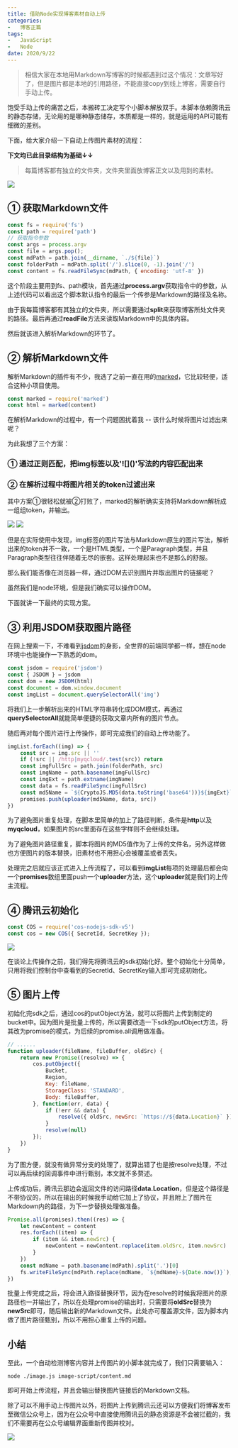 ```yaml
---
title: 借助Node实现博客素材自动上传
categories:
-   博客正篇
tags:
-   JavaScript
-   Node
date: 2020/9/22
---
```


> 相信大家在本地用Markdown写博客的时候都遇到过这个情况：文章写好了，但是图片都是本地的引用路径，不能直接copy到线上博客，需要自行手动上传。

饱受手动上传的痛苦之后，本搬砖工决定写个小脚本解放双手。本脚本依赖腾讯云的静态存储，无论用的是哪种静态储存，本质都是一样的，就是运用的API可能有细微的差别。

下面，给大家介绍一下自动上传图片素材的流程：

**下文均已此目录结构为基础↓↓**

> 每篇博客都有独立的文件夹，文件夹里面放博客正文以及用到的素材。

<img src="https://blog-1252307419.cos.ap-beijing.myqcloud.com/4f51672fa003624a55edf683021bc5da.png" />

## ① 获取Markdown文件

```js
const fs = require('fs')
const path = require('path')
// 获取指令参数
const args = process.argv
const file = args.pop();
const mdPath = path.join(__dirname, `./${file}`)
const folderPath = mdPath.split('/').slice(0, -1).join('/')
const content = fs.readFileSync(mdPath, { encoding: 'utf-8' })
```

这个阶段主要用到fs、path模块，首先通过**process.argv**获取指令中的参数，从上述代码可以看出这个脚本默认指令的最后一个传参是Markdown的路径及名称。

由于我每篇博客都有其独立的文件夹，所以需要通过**split**来获取博客所处文件夹的路径。最后再通过**readFile**方法来读取Markdown中的具体内容。

然后就该进入解析Markdown的环节了。

## ② 解析Markdown文件

解析Markdown的插件有不少，我选了之前一直在用的[marked](https://github.com/markedjs/marked)，它比较轻便，适合这种小项目使用。

```js
const marked = require('marked')
const html = marked(content)
```

在解析Markdown的过程中，有一个问题困扰着我 -- 该什么时候将图片过滤出来呢？

为此我想了三个方案：

### ① 通过正则匹配，把img标签以及'\!\[\]\(\)'写法的内容匹配出来

### ② 在解析过程中将图片相关的token过滤出来

其中方案①很轻松就被②打败了，marked的解析确实支持将Markdown解析成一组组token，并输出。

<img src="https://blog-1252307419.cos.ap-beijing.myqcloud.com/1c65b0972d135458576a95b778fafdde.png" />

<img src="https://blog-1252307419.cos.ap-beijing.myqcloud.com/6a34957908cb8a88e5af6c4f1ad21cd6.png" />

但是在实际使用中发现，img标签的图片写法与Markdown原生的图片写法，解析出来的token并不一致，一个是HTML类型，一个是Paragraph类型，并且Paragraph类型往往伴随着无尽的嵌套。这样处理起来也不是那么的舒服。

那么我们能否像在浏览器一样，通过DOM去识别图片并取出图片的链接呢？

虽然我们是node环境，但是我们确实可以操作DOM。

下面就讲一下最终的实现方案。

## ③ 利用JSDOM获取图片路径

在网上搜索一下，不难看到[jsdom](https://github.com/jsdom/jsdom)的身影，全世界的前端同学都一样，想在node环境中也能操作一下熟悉的dom。

```js
const jsdom = require('jsdom')
const { JSDOM } = jsdom
const dom = new JSDOM(html)
const document = dom.window.document
const imgList = document.querySelectorAll('img')
```

将我们上一步解析出来的HTML字符串转化成DOM模式，再通过**querySelectorAll**就能简单便捷的获取文章内所有的图片节点。

随后再对每个图片进行上传操作，即可完成我们的自动上传功能了。

```js
imgList.forEach((img) => {
    const src = img.src || ''
    if (!src || /http|myqcloud/.test(src)) return
    const imgFullSrc = path.join(folderPath, src)
    const imgName = path.basename(imgFullSrc)
    const imgExt = path.extname(imgName)
    const data = fs.readFileSync(imgFullSrc)
    const md5Name = `${CryptoJS.MD5(data.toString('base64'))}${imgExt}`
    promises.push(uploader(md5Name, data, src))
})
```

为了避免图片重复处理，在脚本里简单的加上了路径判断，条件是**http**以及**myqcloud**，如果图片的src里面存在这些字样则不会继续处理。

为了避免图片路径重复，脚本将图片的MD5值作为了上传的文件名，另外这样做也方便图片的版本替换，旧素材也不用担心会被覆盖或者丢失。

处理完之后就应该正式进入上传流程了，可以看到**imgList**每项的处理最后都会向一个**promises**数组里面push一个**uploader**方法，这个**uploader**就是我们的上传主流程。

## ④ 腾讯云初始化

```js
const COS = require('cos-nodejs-sdk-v5')
const cos = new COS({ SecretId, SecretKey });
```

<img src="https://blog-1252307419.cos.ap-beijing.myqcloud.com/619f31e8f098c0c40fce38442e5ce0b2.png" />

在谈论上传操作之前，我们得先将腾讯云的sdk初始化好。整个初始化十分简单，只用将我们控制台中查看到的SecretId、SecretKey输入即可完成初始化。

## ⑤ 图片上传

初始化完sdk之后，通过cos的putObject方法，就可以将图片上传到制定的bucket中。因为图片是批量上传的，所以需要改造一下sdk的putObject方法，将其改为promise的模式，为后续的promise.all调用做准备。

```js
// ......
function uploader(fileName, fileBuffer, oldSrc) {
    return new Promise((resolve) => {
        cos.putObject({
            Bucket,
            Region,
            Key: fileName,
            StorageClass: 'STANDARD',
            Body: fileBuffer,
        }, function(err, data) {
            if (!err && data) {
                resolve({ oldSrc, newSrc: `https://${data.Location}` })
            }
            resolve(null)
        });
    })
}
```

为了图方便，就没有做异常分支的处理了，就算出错了也是按resolve处理，不过可以再后续的回调事件中进行甄别，本文就不多赘述。

上传成功后，腾讯云那边会返回文件的访问路径**data.Location**，但是这个路径是不带协议的，所以在输出的时候我手动给它加上了协议，并且附上了图片在Markdown内的路径，为下一步替换处理做准备。

```js
Promise.all(promises).then((res) => {
    let newContent = content
    res.forEach((item) => {
        if (item && item.newSrc) {
            newContent = newContent.replace(item.oldSrc, item.newSrc)
        }
    })
    const mdName = path.basename(mdPath).split('.')[0]
    fs.writeFileSync(mdPath.replace(mdName, `${mdName}-${Date.now()}`), newContent)
})
```

批量上传完成之后，将会进入路径替换环节，因为在resolve的时候我将图片的原路径也一并输出了，所以在处理promise的输出时，只需要将**oldSrc**替换为**newSrc**即可，随后输出新的Markdown文件。此处亦可覆盖源文件，因为脚本内做了图片路径甄别，所以不用担心重复上传的问题。

## 小结

至此，一个自动检测博客内容并上传图片的小脚本就完成了，我们只需要输入：

```
node ./image.js image-script/content.md
```

即可开始上传流程，并且会输出替换图片链接后的Markdown文档。

除了可以不用手动上传图片以外，将图片上传到腾讯云还可以方便我们将博客发布至微信公众号上，因为在公众号中直接使用腾讯云的静态资源是不会被拦截的，我们不需要再在公众号编辑界面重新传图并校对。

<img src="https://blog-1252307419.cos.ap-beijing.myqcloud.com/end.png" />